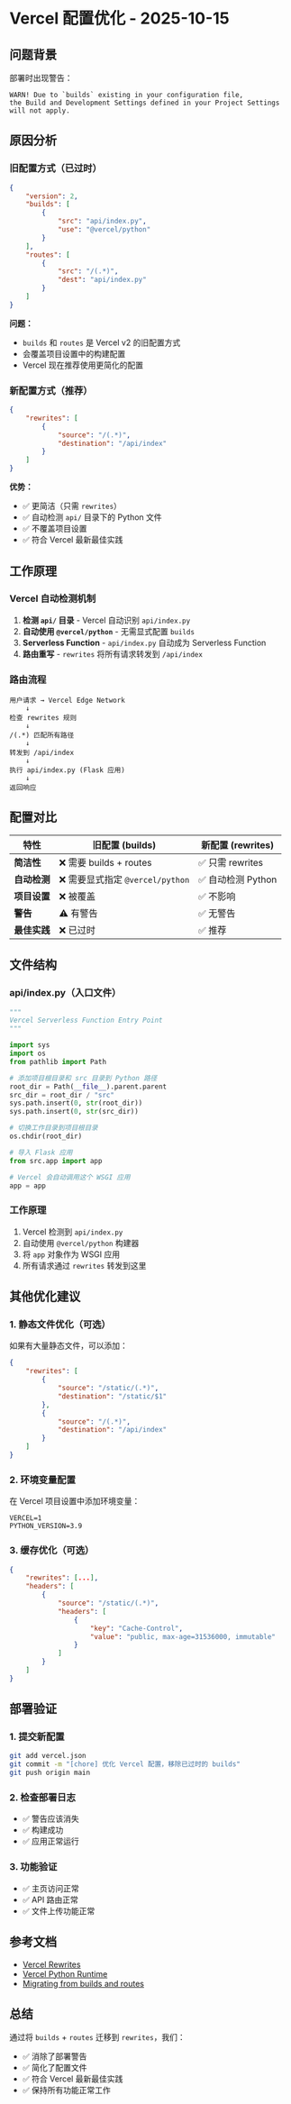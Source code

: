# Vercel 配置优化 - 2025-10-15

## 问题背景

部署时出现警告：
```
WARN! Due to `builds` existing in your configuration file, 
the Build and Development Settings defined in your Project Settings will not apply.
```

## 原因分析

### 旧配置方式（已过时）
```json
{
    "version": 2,
    "builds": [
        {
            "src": "api/index.py",
            "use": "@vercel/python"
        }
    ],
    "routes": [
        {
            "src": "/(.*)",
            "dest": "api/index.py"
        }
    ]
}
```

**问题：**
- `builds` 和 `routes` 是 Vercel v2 的旧配置方式
- 会覆盖项目设置中的构建配置
- Vercel 现在推荐使用更简化的配置

### 新配置方式（推荐）
```json
{
    "rewrites": [
        {
            "source": "/(.*)",
            "destination": "/api/index"
        }
    ]
}
```

**优势：**
- ✅ 更简洁（只需 `rewrites`）
- ✅ 自动检测 `api/` 目录下的 Python 文件
- ✅ 不覆盖项目设置
- ✅ 符合 Vercel 最新最佳实践

## 工作原理

### Vercel 自动检测机制
1. **检测 `api/` 目录** - Vercel 自动识别 `api/index.py`
2. **自动使用 `@vercel/python`** - 无需显式配置 `builds`
3. **Serverless Function** - `api/index.py` 自动成为 Serverless Function
4. **路由重写** - `rewrites` 将所有请求转发到 `/api/index`

### 路由流程
```
用户请求 → Vercel Edge Network
    ↓
检查 rewrites 规则
    ↓
/(.*) 匹配所有路径
    ↓
转发到 /api/index
    ↓
执行 api/index.py (Flask 应用)
    ↓
返回响应
```

## 配置对比

| 特性 | 旧配置 (builds) | 新配置 (rewrites) |
|------|----------------|-------------------|
| **简洁性** | ❌ 需要 builds + routes | ✅ 只需 rewrites |
| **自动检测** | ❌ 需要显式指定 `@vercel/python` | ✅ 自动检测 Python |
| **项目设置** | ❌ 被覆盖 | ✅ 不影响 |
| **警告** | ⚠️ 有警告 | ✅ 无警告 |
| **最佳实践** | ❌ 已过时 | ✅ 推荐 |

## 文件结构

### api/index.py（入口文件）
```python
"""
Vercel Serverless Function Entry Point
"""

import sys
import os
from pathlib import Path

# 添加项目根目录和 src 目录到 Python 路径
root_dir = Path(__file__).parent.parent
src_dir = root_dir / "src"
sys.path.insert(0, str(root_dir))
sys.path.insert(0, str(src_dir))

# 切换工作目录到项目根目录
os.chdir(root_dir)

# 导入 Flask 应用
from src.app import app

# Vercel 会自动调用这个 WSGI 应用
app = app
```

### 工作原理
1. Vercel 检测到 `api/index.py`
2. 自动使用 `@vercel/python` 构建器
3. 将 `app` 对象作为 WSGI 应用
4. 所有请求通过 `rewrites` 转发到这里

## 其他优化建议

### 1. 静态文件优化（可选）
如果有大量静态文件，可以添加：
```json
{
    "rewrites": [
        {
            "source": "/static/(.*)",
            "destination": "/static/$1"
        },
        {
            "source": "/(.*)",
            "destination": "/api/index"
        }
    ]
}
```

### 2. 环境变量配置
在 Vercel 项目设置中添加环境变量：
```
VERCEL=1
PYTHON_VERSION=3.9
```

### 3. 缓存优化（可选）
```json
{
    "rewrites": [...],
    "headers": [
        {
            "source": "/static/(.*)",
            "headers": [
                {
                    "key": "Cache-Control",
                    "value": "public, max-age=31536000, immutable"
                }
            ]
        }
    ]
}
```

## 部署验证

### 1. 提交新配置
```bash
git add vercel.json
git commit -m "[chore] 优化 Vercel 配置，移除已过时的 builds"
git push origin main
```

### 2. 检查部署日志
- ✅ 警告应该消失
- ✅ 构建成功
- ✅ 应用正常运行

### 3. 功能验证
- ✅ 主页访问正常
- ✅ API 路由正常
- ✅ 文件上传功能正常

## 参考文档

- [Vercel Rewrites](https://vercel.com/docs/concepts/projects/project-configuration#rewrites)
- [Vercel Python Runtime](https://vercel.com/docs/functions/serverless-functions/runtimes/python)
- [Migrating from builds and routes](https://vercel.com/docs/concepts/projects/project-configuration#legacy-configuration)

## 总结

通过将 `builds` + `routes` 迁移到 `rewrites`，我们：
- ✅ 消除了部署警告
- ✅ 简化了配置文件
- ✅ 符合 Vercel 最新最佳实践
- ✅ 保持所有功能正常工作

